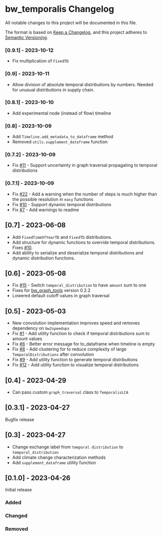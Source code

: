 # bw_temporalis Changelog

All notable changes to this project will be documented in this file.

The format is based on [Keep a Changelog](https://keepachangelog.com/en/1.0.0/),
and this project adheres to [Semantic Versioning](https://semver.org/spec/v2.0.0.html).

### [0.9.1] - 2023-10-12

* Fix multiplication of `FixedTD`

### [0.9] - 2023-10-11

* Allow division of absolute temporal distributions by numbers. Needed for unusual distributions in supply chain.

### [0.8.1] - 2023-10-10

* Add experimental node (instead of flow) timeline

### [0.8] - 2023-10-09

* Add `Timeline.add_metadata_to_dataframe` method
* Removed `utils.supplement_dataframe` function

### [0.7.2] - 2023-10-09

* Fix [#11](https://github.com/brightway-lca/bw_temporalis/issues/11) - Support uncertainty in graph traversal propagating to temporal distributions

### [0.7.1] - 2023-10-09

* Fix [#22](https://github.com/brightway-lca/bw_temporalis/issues/22) - Add a warning when the number of steps is much higher than the possible resolution in `easy` functions
* Fix [#10](https://github.com/brightway-lca/bw_temporalis/issues/10) - Support dynamic temporal distributions
* Fix [#7](https://github.com/brightway-lca/bw_temporalis/issues/7) - Add warnings to readme

## [0.7] - 2023-06-08

* Add `FixedTimeOfYearTD` and `FixedTD` distributions.
* Add structure for dynamic functions to override temporal distributions. Fixes [#10](https://github.com/brightway-lca/bw_temporalis/issues/10).
* Add ability to serialize and deserialize temporal distributions and dynamic distribution functions.

## [0.6] - 2023-05-08

* Fix [#15](https://github.com/brightway-lca/bw_temporalis/issues/15) - Switch `temporal_distribution` to have `amount` sum to one
* Fixes for [bw_graph_tools](https://github.com/brightway-lca/bw_graph_tools) version 0.2.2
* Lowered default cutoff values in graph traversal

## [0.5] - 2023-05-03

* New convolution implementation improves speed and removes dependency on `bw2speedups`
* Fix [#1](https://github.com/brightway-lca/bw_temporalis/issues/1) - Add utility function to check if temporal distributions sum to amount values
* Fix [#6](https://github.com/brightway-lca/bw_temporalis/issues/6) - Better error message for to_dataframe when timeline is empty
* Fix [#8](https://github.com/brightway-lca/bw_temporalis/issues/8) - Add clustering for to reduce complexity of large `TemporalDistributions` after convolution
* Fix [#9](https://github.com/brightway-lca/bw_temporalis/issues/9) - Add utility function to generate temporal distributions
* Fix [#12](https://github.com/brightway-lca/bw_temporalis/issues/12) - Add utility function to visualize temporal distributions

## [0.4] - 2023-04-29

* Can pass custom `graph_traversal` class to `TemporalisLCA`

## [0.3.1] - 2023-04-27

Bugfix release

## [0.3] - 2023-04-27

* Change exchange label from `temporal distribution` to `temporal_distribution`
* Add climate change characterization methods
* Add `supplement_dataframe` utility function

## [0.1.0] - 2023-04-26

Initial release

### Added

### Changed

### Removed

